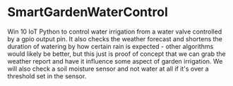# SmartGardenWaterControl
Win 10 IoT Python to control water irrigation from a water valve controlled by a gpio output pin. 
It also checks the weather forecast and shortens the duration of watering by how certain rain is expected - other algorithms would likely be better, but this just is proof of concept that we can grab the weather report and have it influence some aspect of garden irrigation. 
We will also check a soil moisture sensor and not water at all if it's over a threshold set in the sensor. 
